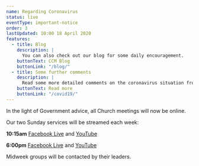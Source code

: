 ```yaml
---
name: Regarding Coronavirus
status: live
eventType: important-notice
order: 3
lastUpdated: 10:00 18 April 2020
features:
  - title: Blog
    description: |
      You can also check out our blog for some daily encouragement.
    buttonText: CCM Blog
    buttonLink: "/blog/"
  - title: Some further comments
    description: |
      Read some more detailed comments on the coronavirus situation from Matt Fuller.
    buttonText: Read more
    buttonLink: "/covid19/"
---
```


In the light of Government advice, all Church meetings will now be online.

Our two Sunday services will be streamed each week:

**10:15am** [Facebook Live](https://www.facebook.com/christchurch.mayfair.1) and [YouTube](https://youtu.be/8oxbSVhX3hE)

**6:00pm** [Facebook Live](https://www.facebook.com/christchurch.mayfair.1) and [YouTube](https://youtu.be/xGbZgK8Exhc)

Midweek groups will be contacted by their leaders.
